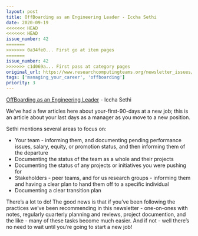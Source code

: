 ```yaml
---
layout: post
title: OffBoarding as an Engineering Leader - Iccha Sethi
date: 2020-09-19
<<<<<<< HEAD
<<<<<<< HEAD
issue_number: 42
=======
>>>>>>> 0a34fe0... First go at item pages
=======
issue_number: 42
>>>>>>> c1d069a... First pass at category pages
original_url: https://www.researchcomputingteams.org/newsletter_issues/0042
tags: ['managing_your_career', 'offboarding']
priority: 3
---
```


<!-- markdownlint-disable MD033 -->
<!-- markdownlint-disable MD041 -->
<!-- markdownlint-disable MD049 -->

[OffBoarding as an Engineering Leader](https://medium.com/@IcchaSethi/offboarding-as-a-manager-4dd2454eb9dd) - Iccha Sethi

We’ve had a few articles here about your-first-90-days at a new job; this is an article about your last days as a manager as you move to a new position.

Sethi mentions several areas to focus on:

- Your team - informing them, and documenting pending performance issues, salary, equity, or promotion status, and then informing them of the departure
- Documenting the status of the team as a whole and their projects
- Documenting the status of any projects or initiatives you were pushing for
- Stakeholders - peer teams, and for us research groups - informing them and having a clear plan to hand them off to a specific individual
- Documenting a clear transition plan

There’s a lot to do!  The good news is that if you’ve been following the practices we’ve been recommending in this newsletter - one-on-ones with notes, regularly quarterly planning and reviews, project documention, and the like - many of these tasks become much easier.  And if not - well there’s no need to wait until you’re going to start a new job!